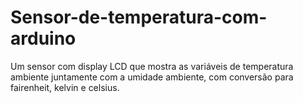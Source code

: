 # Sensor-de-temperatura-com-arduino
Um sensor com display LCD que mostra as variáveis de temperatura ambiente juntamente com a umidade ambiente, com conversão para fairenheit, kelvin e celsius.
